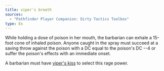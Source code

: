 ```yaml
---
title: viper's breath
sources:
  - "Pathfinder Player Companion: Dirty Tactics Toolbox"
type: Ex
---
```


While holding a dose of poison in her mouth, the barbarian can exhale a 15-foot cone of inhaled poison. Anyone caught in the spray must succeed at a saving throw against the poison with a DC equal to the poison's DC --4 or suffer the poison's effects with an immediate onset.

A barbarian must have [viper's kiss](/rage-powers/vipers-kiss/) to select this rage power.
